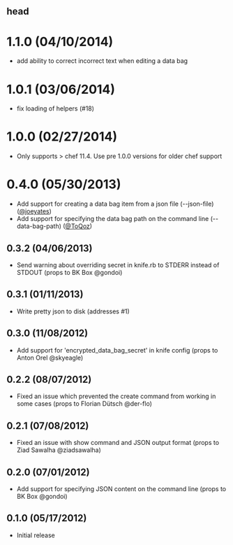 ## head

# 1.1.0 (04/10/2014)

* add ability to correct incorrect text when editing a data bag

# 1.0.1 (03/06/2014)

* fix loading of helpers (#18)

# 1.0.0 (02/27/2014)
* Only supports > chef 11.4. Use pre 1.0.0 versions for older chef support

# 0.4.0 (05/30/2013)
* Add support for creating a data bag item from a json file (--json-file)  ([@joeyates](https://github.com/joeyates))
* Add support for specifying the data bag path on the command line (--data-bag-path) ([@ToQoz](https://github.com/ToQoz))

## 0.3.2 (04/06/2013)
* Send warning about overriding secret in knife.rb to STDERR instead of STDOUT (props to BK Box @gondoi)

## 0.3.1 (01/11/2013)
* Write pretty json to disk (addresses #1)

## 0.3.0 (11/08/2012)
* Add support for 'encrypted_data_bag_secret' in knife config (props to Anton Orel @skyeagle)

## 0.2.2 (08/07/2012)
* Fixed an issue which prevented the create command from working in some cases (props to Florian Dütsch @der-flo)

## 0.2.1 (07/08/2012)
* Fixed an issue with show command and JSON output format (props to Ziad Sawalha @ziadsawalha)

## 0.2.0 (07/01/2012)
* Add support for specifying JSON content on the command line (props to BK Box @gondoi)

## 0.1.0 (05/17/2012)
* Initial release
